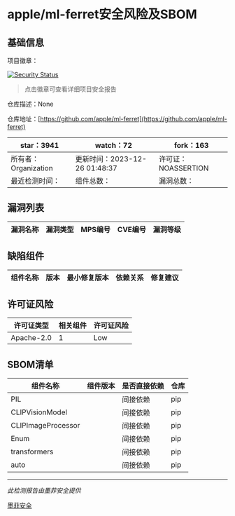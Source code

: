 # apple/ml-ferret安全风险及SBOM

## 基础信息

项目徽章：

[![Security Status](https://www.murphysec.com/platform3/v31/badge/1739721715847143424.svg)](https://www.murphysec.com/console/report/1739357228123226112/1739721715847143424)

> 点击徽章可查看详细项目安全报告

仓库描述：None

仓库地址：[https://github.com/apple/ml-ferret](https://github.com/apple/ml-ferret)

| star：3941 | watch：72 | fork：163 |
| ----------- | -------------- | ------------ |
| 所有者：Organization | 更新时间：2023-12-26 01:48:37 | 许可证：NOASSERTION |
| 最近检测时间： | 组件总数： | 漏洞总数： |




## 漏洞列表

| 漏洞名称 | 漏洞类型 | MPS编号 | CVE编号 | 漏洞等级 |
| ------- | ------ | ------- | ------ | ----- |





## 缺陷组件

| 组件名称 | 版本 | 最小修复版本 | 依赖关系 | 修复建议 |
| -------- | ---- | ------------ | -------- | -------- |





## 许可证风险

| 许可证类型 | 相关组件 | 许可证风险 |
| ---------- | -------- | ---------- |
|Apache-2.0|1|Low|




## SBOM清单

| 组件名称 | 组件版本 | 是否直接依赖 | 仓库 |
| -------- | -------- | ------------ | ---- |
|PIL||间接依赖|pip|
|CLIPVisionModel||间接依赖|pip|
|CLIPImageProcessor||间接依赖|pip|
|Enum||间接依赖|pip|
|transformers||间接依赖|pip|
|auto||间接依赖|pip|


------

*此检测报告由墨菲安全提供*

[墨菲安全](www.murphysec.com)